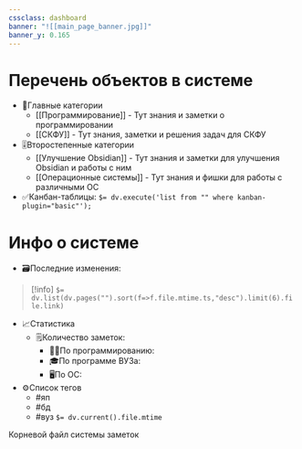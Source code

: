```yaml
---
cssclass: dashboard
banner: "![[main_page_banner.jpg]]"
banner_y: 0.165
---
```

# Перечень объектов в системе
- 📝Главные категории
    - [[Программирование]] - Тут знания и заметки о программировании
    - [[СКФУ]] - Тут знания, заметки и решения задач для СКФУ
- 🎚️Второстепенные категории
    - [[Улучшение Obsidian]] - Тут знания и заметки для улучшения Obsidian и работы с ним
    - [[Операционные системы]] - Тут знания и фишки для работы с различными ОС
- ✅Канбан-таблицы: `$= dv.execute('list from "" where kanban-plugin="basic"');`
# Инфо о системе
- 🗃️Последние изменения: 
>[!info] `$= dv.list(dv.pages("").sort(f=>f.file.mtime.ts,"desc").limit(6).file.link)`
- 📈Статистика
    - 🗒️Количество заметок:
        - 🧑‍💻По программированию: 
        - 🎓По программе ВУЗа:
        - 🖥️По ОС:
- ⚙️Список тегов
    - #яп 
    - #бд 
    - #вуз
`$= dv.current().file.mtime`

<div class='title'><p>Корневой файл системы заметок</p></div>